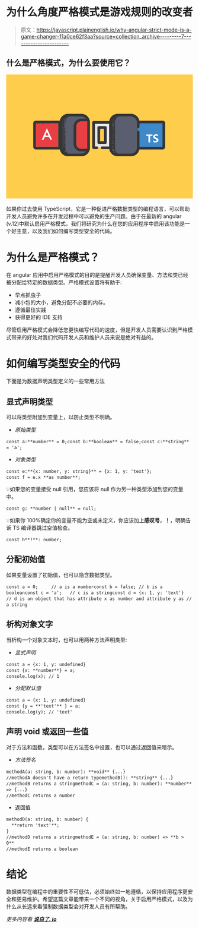 # 为什么角度严格模式是游戏规则的改变者

> 原文：<https://javascript.plainenglish.io/why-angular-strict-mode-is-a-game-changer-11a0ce62f3aa?source=collection_archive---------7----------------------->

## 什么是严格模式，为什么要使用它？

![](img/63dbff3c1fe5f7540b253e6f3974b816.png)

如果你过去使用 TypeScript，它是一种促进严格数据类型的编程语言，可以帮助开发人员避免许多在开发过程中可以避免的生产问题。由于在最新的 angular (v.12)中默认启用严格模式，我们将研究为什么在您的应用程序中启用该功能是一个好主意，以及我们如何编写类型安全的代码。

# 为什么是严格模式？

在 angular 应用中启用严格模式的目的是提醒开发人员确保变量、方法和类已经被分配给特定的数据类型。严格模式设置将有助于:

*   早点抓虫子
*   减小包的大小，避免分配不必要的内存。
*   遵循最佳实践
*   获得更好的 IDE 支持

尽管启用严格模式会降低您更快编写代码的速度，但是开发人员需要认识到严格模式带来的好处对我们代码开发人员和维护人员来说是绝对有益的。

# 如何编写类型安全的代码

下面是为数据声明类型定义的一些常用方法

## 显式声明类型

可以将类型附加到变量上，以防止类型不明确。

*   *原始类型*

```
const a:**number** = 0;const b:**boolean** = false;const c:**string** = 'a';
```

*   *对象类型*

```
const e:**{x: number, y: string}** = {x: 1, y: 'text'};
const f = e.x **as number**;
```

💡如果您的变量接受 null 引用，您应该将 null 作为另一种类型添加到您的变量中。

```
const g: **number | null** = null;
```

💡如果你 100%确定你的变量不能为空或未定义，你应该加上**感叹号**，**！**，明确告诉 TS 编译器跳过空值检查。

```
const h**!**: number;
```

## 分配初始值

如果变量设置了初始值，也可以隐含数据类型。

```
const a = 0;     // a is a numberconst b = false; // b is a booleanconst c = 'a';   // c is a stringconst d = {x: 1, y: 'text'} 
// d is an object that has attribute x as number and attribute y as // a string
```

## 析构对象文字

当析构一个对象文本时，也可以用两种方法声明类型:

*   *显式声明*

```
const a = {x: 1, y: undefined}
const {x: **number**} = a;
console.log(x); // 1
```

*   *分配默认值*

```
const a = {x: 1, y: undefined}
const {y = **'text'** } = a;
console.log(y); // 'text'
```

## 声明 void 或返回一些值

对于方法和函数，类型可以在方法签名中设置，也可以通过返回值来暗示。

*   *方法签名*

```
methodA(a: string, b: number): **void** {...}
//methodA doesn't have a return typemethodB(): **string** {...}
//methodB returns a stringmethodC = (a: string, b: number): **number** => {...}
//methodC returns a number
```

*   返回值

```
methodD(a: string, b: number) {
  **return 'text'**;
} 
//methodD returns a stringmethodE = (a: string, b: number) => **b > 0**
//methodE returns a boolean
```

# 结论

数据类型在编程中的重要性不可低估，必须始终如一地遵循，以保持应用程序更安全和更易维护。希望这篇文章能带来一个不同的视角，关于启用严格模式，以及为什么从长远来看强制数据类型会对开发人员有所帮助。

*更多内容看* [***说白了. io***](http://plainenglish.io)